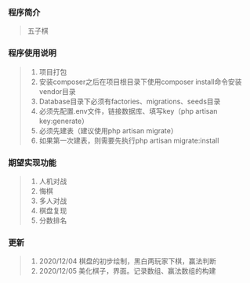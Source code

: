 ### 程序简介
> 五子棋
### 程序使用说明
>1.	项目打包
>2.	安装composer之后在项目根目录下使用composer install命令安装vendor目录
>3.	Database目录下必须有factories、migrations、seeds目录
>4.	必须先配置.env文件，链接数据库、填写key（php artisan key:generate）
>5.	必须先建表（建议使用php artisan migrate）
>6.	如果第一次建表，则需要先执行php artisan migrate:install

### 期望实现功能
>1. 人机对战
>2. 悔棋
>3. 多人对战
>4. 棋盘复现
>5. 分数排名

### 更新
>1. 2020/12/04 棋盘的初步绘制，黑白两玩家下棋，赢法判断
>2. 2020/12/05 美化棋子，界面。记录数组、赢法数组的构建